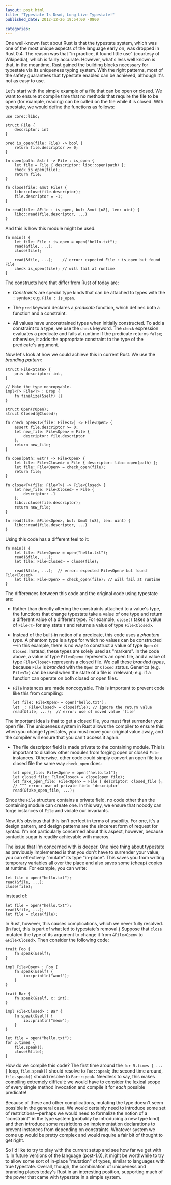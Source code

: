 ```yaml
---
layout: post.html
title: "Typestate Is Dead, Long Live Typestate!"
published_date: 2012-12-26 19:54:00 -0800

categories: 
---
```


One well-known fact about Rust is that the typestate system, which was one of the most unique aspects of the language early on, was dropped in Rust 0.4. The reason was that "in practice, it found little use" (courtesy of Wikipedia), which is fairly accurate. However, what's less well known is that, in the meantime, Rust gained the building blocks necessary for typestate via its uniqueness typing system. With the right patterns, most of the safety guarantees that typestate enabled can be achieved, although it's not as easy to use.

Let's start with the simple example of a file that can be open or closed. We want to ensure at compile time that no methods that require the file to be open (for example, reading) can be called on the file while it is closed. With typestate, we would define the functions as follows:

    use core::libc;

    struct File {
        descriptor: int
    }

    pred is_open(file: File) -> bool {
        return file.descriptor >= 0;
    }

    fn open(path: &str) -> File : is_open {
        let file = File { descriptor: libc::open(path) };
        check is_open(file);
        return file;
    }

    fn close(file: &mut File) {
        libc::close(file.descriptor);
        file.descriptor = -1;
    }

    fn read(file: &File : is_open, buf: &mut [u8], len: uint) {
        libc::read(file.descriptor, ...)
    }

And this is how this module might be used:

    fn main() {
        let file: File : is_open = open("hello.txt");
        read(&file, ...);
        close(file);

        read(&file, ...);    // error: expected File : is_open but found File
        check is_open(file); // will fail at runtime
    }

The constructs here that differ from Rust of today are:

* *Constraints* are special type kinds that can be attached to types with the `:` syntax; e.g. `File : is_open`.

* The `pred` keyword declares a *predicate* function, which defines both a function and a constraint.

* All values have unconstrained types when initially constructed. To add a constraint to a type, we use the `check` keyword. The `check` expression evaluates a predicate and fails at runtime if the predicate returns `false`; otherwise, it adds the appropriate constraint to the type of the predicate's argument.

Now let's look at how we could achieve this in current Rust. We use the *branding pattern*:

    struct File<State> {
        priv descriptor: int,
    }

    // Make the type noncopyable.
    impl<T> File<T> : Drop {
        fn finalize(&self) {}
    }

    struct Open(@Open);
    struct Closed(@Closed);

    fn check_open<T>(file: File<T>) -> File<Open> {
        assert file.descriptor >= 0;
        let new_file: File<Open> = File {
            descriptor: file.descriptor
        };
        return new_file;
    }

    fn open(path: &str) -> File<Open> {
        let file: File<Closed> = File { descriptor: libc::open(path) };
        let file: File<Open> = check_open(file);
        return file;
    }

    fn close<T>(file: File<T>) -> File<Closed> {
        let new_file: File<Closed> = File {
            descriptor: -1
        };
        libc::close(file.descriptor);
        return new_file;
    }

    fn read(file: &File<Open>, buf: &mut [u8], len: uint) {
        libc::read(file.descriptor, ...)
    }

Using this code has a different feel to it:

    fn main() {
	    let file: File<Open> = open("hello.txt");
	    read(&file, ...);
	    let file: File<Closed> = close(file);

	    read(&file, ...);  // error: expected File<Open> but found File<Closed>
	    let file: File<Open> = check_open(file); // will fail at runtime
    }

The differences between this code and the original code using typestate are:

* Rather than directly altering the constraints attached to a value's type, the functions that change typestate take a value of one type and return a different value of a different type. For example, `close()` takes a value of `File<T>` for any state `T` and returns a value of type `File<Closed>`.

* Instead of the built-in notion of a predicate, this code uses a *phantom type*. A phantom type is a type for which no values can be constructed—in this example, there is no way to construct a value of type `Open` or `Closed`. Instead, these types are solely used as "markers". In the code above, a value of type `File<Open>` represents an open file, and a value of type `File<Closed>` represents a closed file. We call these *branded types*, because `File` is *branded* with the `Open` or `Closed` status. Generics (e.g. `File<T>`) can be used when the state of a file is irrelevant; e.g. if a function can operate on both closed or open files.

* `File` instances are made noncopyable. This is important to prevent code like this from compiling:

      let file: File<Open> = open("hello.txt");
	  let _: File<Closed> = close(file); // ignore the return value
      read(&file, ...);  // error: use of moved value `file`

The important idea is that to get a closed file, you must first surrender your open file. The uniqueness system in Rust allows the compiler to ensure this: when you change typestates, you must move your original value away, and the compiler will ensure that you can't access it again.

* The file descriptor field is made private to the containing module. This is important to disallow other modules from forging open or closed `File` instances. Otherwise, other code could simply convert an open file to a closed file the same way `check_open` does:

      let open_file: File<Open> = open("hello.txt");
	  let closed_file: File<Closed> = close(open_file);
	  let fake_open_file: File<Open> = File { descriptor: closed_file };
	  // ^^^ error: use of private field 'descriptor'
	  read(&fake_open_file, ...);

Since the `File` structure contains a private field, no code other than the containing module can create one. In this way, we ensure that nobody can forge instances of `File` and violate our invariants.

Now, it's obvious that this isn't perfect in terms of usability. For one, it's a design pattern, and design patterns are the sincerest form of request for syntax. I'm not particularly concerned about this aspect, however, because syntactic sugar is readily achievable with macros.

The issue that I'm concerned with is deeper. One nice thing about typestate as previously implemented is that you don't have to surrender your value; you can effectively "mutate" its type "in-place". This saves you from writing temporary variables all over the place and also saves some (cheap) copies at runtime. For example, you can write:

    let file = open("hello.txt");
    read(&file, ...);
    close(file);

Instead of:

    let file = open("hello.txt");
    read(&file, ...);
    let file = close(file);

In Rust, however, this causes complications, which we never fully resolved. (In fact, this is part of what led to typestate's removal.) Suppose that `close` mutated the type of its argument to change it from `&File<Open>` to `&File<Closed>`. Then consider the following code:

    trait Foo {
	    fn speak(&self);
    }

    impl File<Open> : Foo {
	    fn speak(&self) {
		    io::println("woof");
		}
    }

    trait Bar {
	    fn speak(&self, x: int);
    }

    impl File<Closed> : Bar {
	    fn speak(&self) {
		    io::println("meow");
		}
	}
	
    let file = open("hello.txt");
    for 5.times {
        file.speak();
        close(&file);
    }

How do we compile this code? The first time around the `for 5.times { ... }` loop, `file.speak()` should resolve to `Foo::speak`; the second time around, `file.speak()` should resolve to `Bar::speak`. Needless to say, this makes compiling extremely difficult: we would have to consider the lexical scope of every single method invocation and compile it for *each* possible predicate!

Because of these and other complications, mutating the type doesn't seem possible in the general case. We would certainly need to introduce some set of restrictions—perhaps we would need to formalize the notion of a "constraint" in the type system (probably by introducing a new type kind) and then introduce some restrictions on implementation declarations to prevent instances from depending on constraints. Whatever system we come up would be pretty complex and would require a fair bit of thought to get right.

So I'd like to try to play with the current setup and see how far we get with it. In future versions of the language (post-1.0), it might be worthwhile to try to allow some sort of in-place "mutation" of types, similar to languages with true typestate. Overall, though, the combination of uniqueness and branding places today's Rust in an interesting position, supporting much of the power that came with typestate in a simple system.

